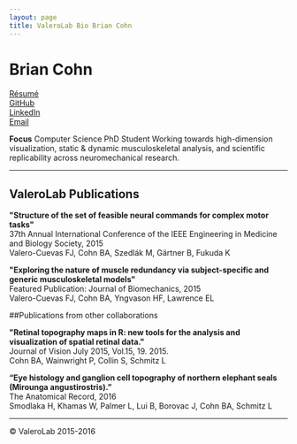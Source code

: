 ```yaml
---
layout: page
title: ValeroLab Bio Brian Cohn
---
```


# Brian Cohn

[Résumé](https://www.sharelatex.com/github/repos/bcohn12/resume/builds/latest/output.pdf)  
[GitHub](https://github.com/bcohn12)  
[LinkedIn](https://linkedin.com/in/brianalexandercohn)  
[Email](mailto:brian.cohn@usc.edu)

**Focus**
Computer Science PhD Student Working towards high-dimension visualization, static & dynamic musculoskeletal analysis, and scientific replicability across neuromechanical research.

_________

## ValeroLab Publications

**"Structure of the set of feasible neural commands for complex motor tasks"**  
37th Annual International Conference of the IEEE Engineering in Medicine and Biology Society, 2015  
Valero-Cuevas FJ, Cohn BA, Szedlák M, Gärtner B, Fukuda K
	
**"Exploring the nature of muscle redundancy via subject-specific and generic musculoskeletal models"**  
Featured Publication: Journal of Biomechanics, 2015  
Valero-Cuevas FJ, Cohn BA, Yngvason HF, Lawrence EL

##Publications from other collaborations

**"Retinal topography maps in R: new tools for the analysis and visualization of spatial retinal data."**  
 Journal of Vision July 2015, Vol.15, 19. 2015.  
Cohn BA, Wainwright P, Collin S, Schmitz L 

**“Eye histology and ganglion cell topography of northern elephant seals (Mirounga angustirostris).”**  
The Anatomical Record, 2016  
Smodlaka H, Khamas W, Palmer L, Lui B, Borovac J, Cohn BA, Schmitz L 
_____________________

© ValeroLab 2015-2016

